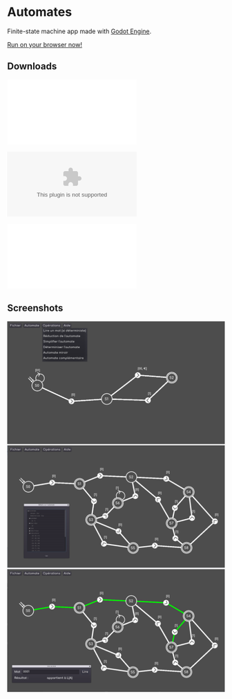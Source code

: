 # Automates
 
Finite-state machine app made with [Godot Engine](https://github.com/godotengine/godot).

[Run on your browser now!](https://mrredam.github.io/Automates/)

## Downloads

![Windows](executables/windows/automates_win64.rar)

![Mac OS](executables/mac/automates_macOS.zip)

![Linux](executables/linux/automates_linux_X11.rar)

## Screenshots

![](screenshots/screen1.png)
![](screenshots/screen2.png)
![](screenshots/screen3.png)
